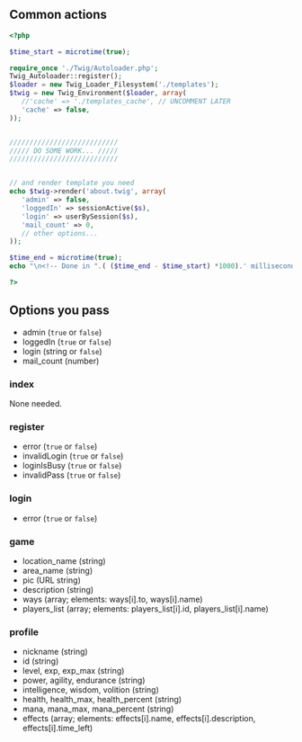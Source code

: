 Common actions
--------------

```php
<?php

$time_start = microtime(true);

require_once './Twig/Autoloader.php';
Twig_Autoloader::register();
$loader = new Twig_Loader_Filesystem('./templates');
$twig = new Twig_Environment($loader, array(
   //'cache' => './templates_cache', // UNCOMMENT LATER
   'cache' => false,
));


///////////////////////////
///// DO SOME WORK... /////
///////////////////////////


// and render template you need
echo $twig->render('about.twig', array(
   'admin' => false,
   'loggedIn' => sessionActive($s),
   'login' => userBySession($s),
   'mail_count' => 0,
   // other options...
));

$time_end = microtime(true);
echo "\n<!-- Done in ".( ($time_end - $time_start) *1000).' milliseconds -->';

?>
```

Options you pass
----------------

* admin (`true` or `false`)
* loggedIn (`true` or `false`)
* login (string or `false`)
* mail_count (number)

### index

None needed.

### register

* error (`true` or `false`)
* invalidLogin (`true` or `false`)
* loginIsBusy (`true` or `false`)
* invalidPass (`true` or `false`)

### login

* error (`true` or `false`)

### game

* location\_name (string)
* area\_name (string)
* pic (URL string)
* description (string)
* ways (array; elements: ways\[i\].to, ways\[i\].name)
* players\_list (array; elements: players\_list\[i\].id, players\_list\[i\].name)

### profile

* nickname (string)
* id (string)
* level, exp, exp_max (string)
* power, agility, endurance (string)
* intelligence, wisdom, volition (string)
* health, health\_max, health\_percent (string)
* mana, mana\_max, mana\_percent (string)
* effects (array; elements: effects\[i\].name, effects\[i\].description, effects\[i\].time_left)
